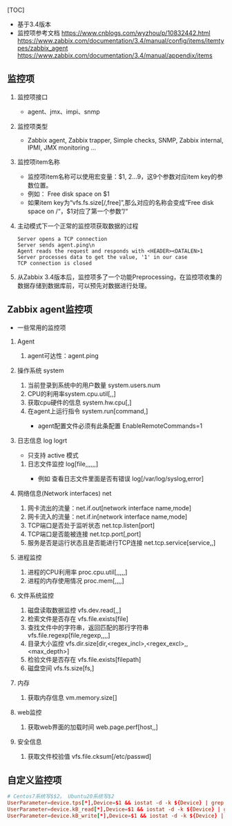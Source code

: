 [TOC]

- 基于3.4版本
- 监控项参考文档
    https://www.cnblogs.com/wyzhou/p/10832442.html
    https://www.zabbix.com/documentation/3.4/manual/config/items/itemtypes/zabbix_agent
    https://www.zabbix.com/documentation/3.4/manual/appendix/items

## 监控项
1. 监控项接口
    - agent、jmx、impi、snmp

2. 监控项类型
    - Zabbix agent, Zabbix trapper, Simple checks, SNMP, Zabbix internal, IPMI, JMX monitoring ...

3. 监控项item名称
    - 监控项item名称可以使用宏变量：$1, $2…$9，这9个参数对应item key的参数位置。
    - 例如： Free disk space on $1
    - 如果item key为“vfs.fs.size[/,free]”,那么对应的名称会变成”Free disk space on /“，$1对应了第一个参数”/“

4. 主动模式下一个正常的监控项获取数据的过程
    ```
    Server opens a TCP connection
    Server sends agent.ping\n
    Agent reads the request and responds with <HEADER><DATALEN>1
    Server processes data to get the value, '1' in our case
    TCP connection is closed
    ```

5. 从Zabbix 3.4版本后，监控项多了一个功能Preprocessing，在监控项收集的数据存储到数据库前，可以预先对数据进行处理。

## Zabbix agent监控项
- 一些常用的监控项
  
1. Agent
    1. agent可达性：agent.ping 
2. 操作系统 system
    1. 当前登录到系统中的用户数量 system.users.num
    2. CPU的利用率system.cpu.util[<cpu>,<type>,<mode>]
    3. 获取cpu硬件的信息 system.hw.cpu[<cpu>,<info>] 
    4. 在agent上运行指令 system.run[command,<mode>] 
        - agent配置文件必须有此条配置 EnableRemoteCommands=1
3. 日志信息 log  logrt  
    - 只支持 active 模式
    1. 日志文件监控 log[file,<regexp>,<encoding>,<maxlines>,<mode>,<output>,<maxdelay>] 
        - 例如 查看日志文件里面是否有错误 log[/var/log/syslog,error]
4. 网络信息(Network interfaces) net
    1. 网卡流出的流量：net.if.out[network interface name,mode]
    2. 网卡流入的流量：net.if.in[network interface name,mode]
    3. TCP端口是否处于监听状态 net.tcp.listen[port]
    4. TCP端口是否能被连接 net.tcp.port[<ip>,port] 
    5. 服务是否是运行状态且是否能进行TCP连接 net.tcp.service[service,<ip>,<port>] 
5. 进程监控
    1. 进程的CPU利用率 proc.cpu.util[<name>,<user>,<type>,<cmdline>,<mode>,<zone>] 
    2. 进程的内存使用情况 proc.mem[<name>,<user>,<mode>,<cmdline>,<memtype>] 

6. 文件系统监控
    1. 磁盘读取数据监控 vfs.dev.read[<device>,<type>,<mode>] 
    2. 检索文件是否存在 vfs.file.exists[file]
    3. 查找文件中的字符串，返回匹配的那行字符串 vfs.file.regexp[file,regexp,<encoding>,<start line>,<end line>,<output>]
    4. 目录大小监控 vfs.dir.size[dir,<regex_incl>,<regex_excl>,<mode>,<max_depth>]
    5. 检验文件是否存在 vfs.file.exists[filepath]
    6. 磁盘空间 vfs.fs.size[fs,<mode>]

7. 内存
    1. 获取内存信息 vm.memory.size[<mode>] 

8. web监控
    1. 获取web界面的加载时间    web.page.perf[host,<path>,<port>] 
9. 安全信息
    1. 获取文件校验值 vfs.file.cksum[/etc/passwd]

## 自定义监控项
```conf
# Centos7系统写$$2。 Ubuntu20系统写$2
UserParameter=device.tps[*],Device=$1 && iostat -d -k ${Device} | grep "${Device} "  | awk '{printf("%f",$$2)}'
UserParameter=device.kB_read[*],Device=$1 && iostat -d -k ${Device} | grep "${Device} "  | awk '{printf("%f",$$3)}'
UserParameter=device.kB_write[*],Device=$1 && iostat -d -k ${Device} | grep "${Device} "  | awk '{printf("%f",$$4)}'
```